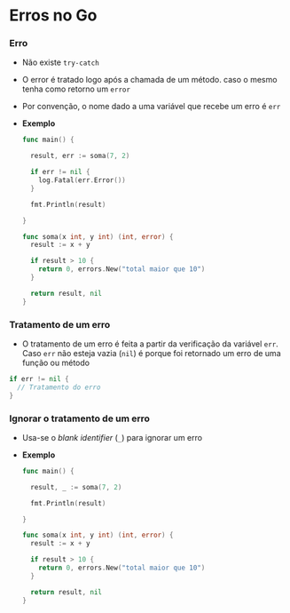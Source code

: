 # Erros no Go

### Erro

* Não existe `try-catch`

* O error é tratado logo após a chamada de um método. caso o mesmo tenha como retorno um `error`

* Por convenção, o nome dado a uma variável que recebe um erro é `err`

* **Exemplo**

  ```go
  func main() {

    result, err := soma(7, 2)

    if err != nil {
      log.Fatal(err.Error())
    }

    fmt.Println(result)

  }

  func soma(x int, y int) (int, error) {
    result := x + y

    if result > 10 {
      return 0, errors.New("total maior que 10")
    }

    return result, nil
  }
  ```

### Tratamento de um erro

* O tratamento de um erro é feita a partir da verificação da variável `err`. Caso `err` não esteja vazia (`nil`) é porque foi retornado um erro de uma função ou método

```go
if err != nil {
  // Tratamento do erro
}
```

### Ignorar o tratamento de um erro

* Usa-se o *blank identifier* (`_`) para ignorar um erro

* **Exemplo**

  ```go
  func main() {

    result, _ := soma(7, 2)

    fmt.Println(result)

  }

  func soma(x int, y int) (int, error) {
    result := x + y

    if result > 10 {
      return 0, errors.New("total maior que 10")
    }

    return result, nil
  }
  ```